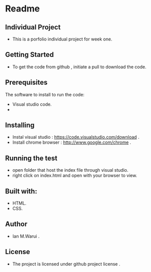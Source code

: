 
# Readme

## Individual Project
- This is a porfolio  individual project for week one.

## Getting Started
- To get the code from github , initiate a pull to download the code.

## Prerequisites
The software to install to run the code: 
- Visual studio code.
- 

## Installing
- Instal visual studio : https://code.visualstudio.com/download .
- Install chrome browser : http://www.google.com/chrome .


## Running the test 
- open folder that host the index file through visual studio.
- right click on index.html and open with your browser to view.

## Built with:
- HTML.
- CSS.

## Author
- Ian M.Warui .

## License
- The project is licensed under github project license .
